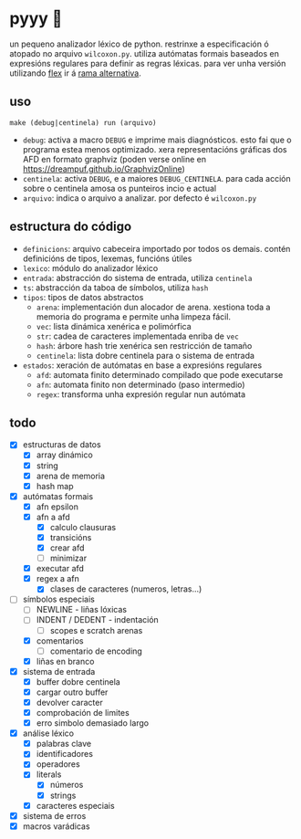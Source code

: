 # pyyy 🌿

un pequeno analizador léxico de python.
restrinxe a especificación ó atopado no arquivo `wilcoxon.py`.
utiliza autómatas formais baseados en expresións regulares para definir as regras léxicas.
para ver unha versión utilizando [flex](https://github.com/westes/flex) ir á [rama alternativa](https://github.com/eerii/pyyy/tree/flex).

## uso

```
make (debug|centinela) run (arquivo)
```

- `debug`: activa a macro `DEBUG` e imprime mais diagnósticos. esto fai que o programa estea menos optimizado. xera representacións gráficas dos AFD en formato graphviz (poden verse online en https://dreampuf.github.io/GraphvizOnline)
- `centinela`: activa `DEBUG`, e a maiores `DEBUG_CENTINELA`. para cada acción sobre o centinela amosa os punteiros incio e actual
- `arquivo`: indica o arquivo a analizar. por defecto é `wilcoxon.py`

## estructura do código
     
- `definicions`: arquivo cabeceira importado por todos os demais. contén definicións de tipos, lexemas, funcións útiles
 - `lexico`: módulo do analizador léxico
 - `entrada`: abstracción do sistema de entrada, utiliza `centinela`
 - `ts`: abstracción da taboa de símbolos, utiliza `hash`
 - `tipos`: tipos de datos abstractos
     - `arena`: implementación dun alocador de arena. xestiona toda a memoria do programa e permite unha limpeza fácil.
     - `vec`: lista dinámica xenérica e polimórfica
     - `str`: cadea de caracteres implementada enriba de `vec`
     - `hash`: árbore hash trie xenérica sen restricción de tamaño
     - `centinela`: lista dobre centinela para o sistema de entrada
 - `estados`: xeración de autómatas en base a expresións regulares
     - `afd`: automata finito determinado compilado que pode executarse
     - `afn`: automata finito non determinado (paso intermedio)
     - `regex`: transforma unha expresión regular nun autómata
## todo

- [x] estructuras de datos
    - [x] array dinámico
    - [x] string
    - [x] arena de memoria
    - [x] hash map
- [x] autómatas formais
    - [x] afn epsilon
    - [x] afn a afd
        - [x] calculo clausuras
        - [x] transicións
        - [x] crear afd
        - [ ] minimizar
    - [x] executar afd
    - [x] regex a afn
        - [x] clases de caracteres (numeros, letras...)
- [ ] símbolos especiais
    - [ ] NEWLINE - liñas lóxicas
    - [ ] INDENT / DEDENT - indentación
        - [ ] scopes e scratch arenas
    - [x] comentarios
        - [ ] comentario de encoding
    - [x] liñas en branco
- [x] sistema de entrada
    - [x] buffer dobre centinela
    - [x] cargar outro buffer
    - [x] devolver caracter
    - [x] comprobación de limites
    - [x] erro simbolo demasiado largo
- [x] análise léxico
    - [x] palabras clave
    - [x] identificadores
    - [x] operadores
    - [x] literals
        - [x] números
        - [x] strings
    - [x] caracteres especiais
- [x] sistema de erros
- [x] macros varádicas
